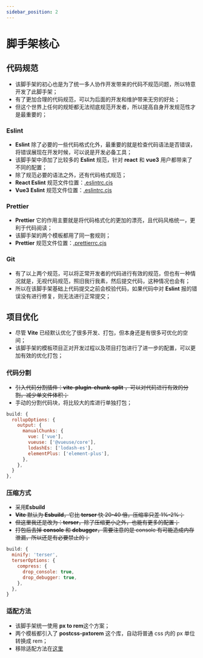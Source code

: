 ```yaml
---
sidebar_position: 2
---
```


# 脚手架核心

## 代码规范

- 该脚手架的初心也是为了统一多人协作开发带来的代码不规范问题，所以特意开发了此脚手架；
- 有了更加合理的代码规范，可以为后面的开发和维护带来无穷的好处；
- 但这个世界上任何的规矩都无法彻底规范开发者，所以提高自身开发规范性才是最重要的；

### Eslint

- **Eslint** 除了必要的一些代码格式化外，最重要的就是检查代码语法是否错误，将错误展现在开发时候，可以说是开发必备工具；
- 该脚手架中添加了比较多的 **Eslint** 规范，针对 **react** 和 **vue3** 用户都带来了不同的配置；
- 除了规范必要的语法之外，还有代码格式规范；
- **React Eslint** 规范文件位置：[.eslintrc.cjs](https://gitee.com/whyfail/vite_react_init/blob/master/.eslintrc.cjs)
- **Vue3 Eslint** 规范文件位置：[.eslintrc.cjs](https://gitee.com/whyfail/vite_vue3_init/blob/master/.eslintrc.cjs)

### Prettier

- **Prettier** 它的作用主要就是将代码格式化的更加的漂亮，且代码风格统一，更利于代码阅读；
- 该脚手架的两个模板都用了同一套规则；
- **Prettier** 规范文件位置：[.prettierrc.cjs](https://gitee.com/whyfail/vite_vue3_init/blob/master/.prettierrc.cjs)

### Git

- 有了以上两个规范，可以将正常开发者的代码进行有效的规范，但也有一种情况就是，无视代码规范，照旧我行我素，然后提交代码，这种情况也会有；
- 所以在该脚手架基础上代码提交之前会校验代码，如果代码中对 **Eslint** 报的错误没有进行修复，则无法进行正常提交；

## 项目优化

- 尽管 **Vite** 已经默认优化了很多开发、打包，但本身还是有很多可优化的空间；
- 该脚手架的模板项目正对开发过程以及项目打包进行了进一步的配置，可以更加有效的优化打包；

### 代码分割

- ~~引入代码分割插件：**vite-plugin-chunk-split** ，可以对代码进行有效的分割，减少单文件体积；~~
- 手动的分割代码块，将比较大的库进行单独打包；

```js
build: {
  rollupOptions: {
    output: {
      manualChunks: {
        vue: ['vue'],
        vueuse: ['@vueuse/core'],
        lodashEs: ['lodash-es'],
        elementPlus: ['element-plus'],
      },
    },
  }
},
```

### 压缩方式

- 采用**Esbuild**
- ~~**Vite** 默认为 **Esbuild**，它比 **terser** 快 20-40 倍，压缩率只差 1%-2%；~~
- ~~但这里我还是改为：**terser**，除了压缩更小之外，也能有更多的配置；~~
- ~~打包后去掉 **console** 和 **debugger**，需要注意的是 console 有可能造成内存泄漏，所以还是有必要禁止的；~~

```js
build: {
  minify: 'terser',
  terserOptions: {
    compress: {
      drop_console: true,
      drop_debugger: true,
    },
  },
}

```

### 适配方法

- 该脚手架统一使用 **px to rem**这个方案；
- 两个模板都引入了 **postcss-pxtorem** 这个库，自动将普通 css 内的 px 单位转换成 rem；
- 移除适配方法在[这里](/blog/2023-10-17)
